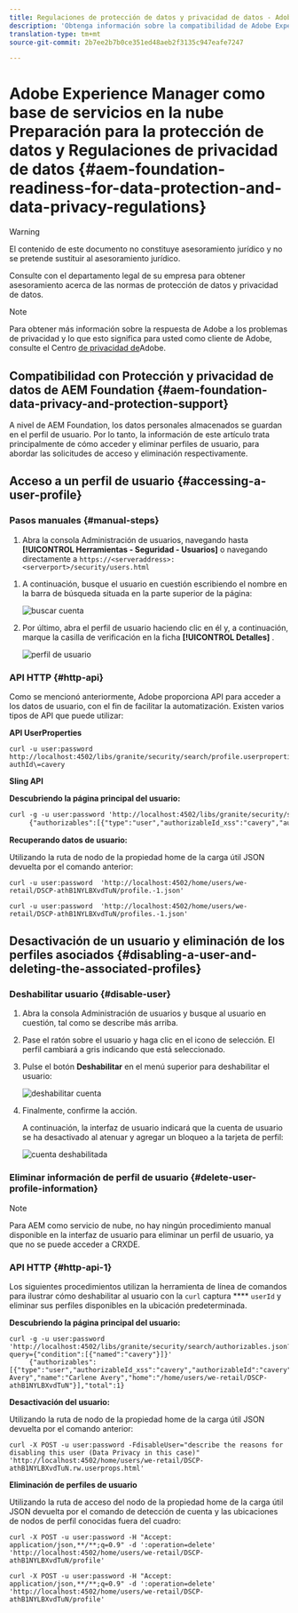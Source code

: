 ```yaml
---
title: Regulaciones de protección de datos y privacidad de datos - Adobe Experience Manager como preparación de la base de servicios en la nube
description: 'Obtenga información sobre la compatibilidad de Adobe Experience Manager como base de servicios en la nube para las distintas normativas de protección de datos y privacidad de datos; incluyendo el Reglamento General de Protección de Datos de la UE (RGPD), la Ley de Privacidad del Consumidor de California y cómo cumplir al implementar un nuevo proyecto de AEM como servicio de nube. '
translation-type: tm+mt
source-git-commit: 2b7ee2b7b0ce351ed48aeb2f3135c947eafe7247

---
```



# Adobe Experience Manager como base de servicios en la nube Preparación para la protección de datos y Regulaciones de privacidad de datos {#aem-foundation-readiness-for-data-protection-and-data-privacy-regulations}

>[!WARNING]
>
>El contenido de este documento no constituye asesoramiento jurídico y no se pretende sustituir al asesoramiento jurídico.
>
>Consulte con el departamento legal de su empresa para obtener asesoramiento acerca de las normas de protección de datos y privacidad de datos.

>[!NOTE]
>
>Para obtener más información sobre la respuesta de Adobe a los problemas de privacidad y lo que esto significa para usted como cliente de Adobe, consulte el Centro [de privacidad de](https://www.adobe.com/privacy.html)Adobe.

## Compatibilidad con Protección y privacidad de datos de AEM Foundation {#aem-foundation-data-privacy-and-protection-support}

A nivel de AEM Foundation, los datos personales almacenados se guardan en el perfil de usuario. Por lo tanto, la información de este artículo trata principalmente de cómo acceder y eliminar perfiles de usuario, para abordar las solicitudes de acceso y eliminación respectivamente.

## Acceso a un perfil de usuario {#accessing-a-user-profile}

### Pasos manuales {#manual-steps}

1. Abra la consola Administración de usuarios, navegando hasta **[!UICONTROL Herramientas - Seguridad - Usuarios]** o navegando directamente a `https://<serveraddress>:<serverport>/security/users.html`

<!--
   ![useradmin2](assets/useradmin2.png)
-->

1. A continuación, busque el usuario en cuestión escribiendo el nombre en la barra de búsqueda situada en la parte superior de la página:

   ![buscar cuenta](assets/dpp-foundation-01.png)

1. Por último, abra el perfil de usuario haciendo clic en él y, a continuación, marque la casilla de verificación en la ficha **[!UICONTROL Detalles]** .

   ![perfil de usuario](assets/dpp-foundation-02.png)

### API HTTP {#http-api}

Como se mencionó anteriormente, Adobe proporciona API para acceder a los datos de usuario, con el fin de facilitar la automatización. Existen varios tipos de API que puede utilizar:

**API UserProperties**

```shell
curl -u user:password http://localhost:4502/libs/granite/security/search/profile.userproperties.json\?authId\=cavery
```

**Sling API**

**Descubriendo la página principal del usuario:**

```xml
curl -g -u user:password 'http://localhost:4502/libs/granite/security/search/authorizables.json?query={"condition":[{"named":"cavery"}]}'
     {"authorizables":[{"type":"user","authorizableId_xss":"cavery","authorizableId":"cavery","name_xss":"Carlene Avery","name":"Carlene Avery","home":"/home/users/we-retail/DSCP-athB1NYLBXvdTuN"}],"total":1}
```

**Recuperando datos de usuario:**

Utilizando la ruta de nodo de la propiedad home de la carga útil JSON devuelta por el comando anterior:

```shell
curl -u user:password  'http://localhost:4502/home/users/we-retail/DSCP-athB1NYLBXvdTuN/profile.-1.json'
```

```shell
curl -u user:password  'http://localhost:4502/home/users/we-retail/DSCP-athB1NYLBXvdTuN/profiles.-1.json'
```

## Desactivación de un usuario y eliminación de los perfiles asociados {#disabling-a-user-and-deleting-the-associated-profiles}

### Deshabilitar usuario {#disable-user}

1. Abra la consola Administración de usuarios y busque al usuario en cuestión, tal como se describe más arriba.
2. Pase el ratón sobre el usuario y haga clic en el icono de selección. El perfil cambiará a gris indicando que está seleccionado.

3. Pulse el botón **Deshabilitar** en el menú superior para deshabilitar el usuario:

   ![deshabilitar cuenta](assets/dpp-foundation-03.png)

4. Finalmente, confirme la acción.

   A continuación, la interfaz de usuario indicará que la cuenta de usuario se ha desactivado al atenuar y agregar un bloqueo a la tarjeta de perfil:

   ![cuenta deshabilitada](assets/dpp-foundation-04.png)

### Eliminar información de perfil de usuario {#delete-user-profile-information}

>[!NOTE]
>
> Para AEM como servicio de nube, no hay ningún procedimiento manual disponible en la interfaz de usuario para eliminar un perfil de usuario, ya que no se puede acceder a CRXDE.

### API HTTP {#http-api-1}

Los siguientes procedimientos utilizan la herramienta de línea de comandos para ilustrar cómo deshabilitar al usuario con la `curl` captura **** `userId` y eliminar sus perfiles disponibles en la ubicación predeterminada.

**Descubriendo la página principal del usuario:**

```shell
curl -g -u user:password 'http://localhost:4502/libs/granite/security/search/authorizables.json?query={"condition":[{"named":"cavery"}]}'
     {"authorizables":[{"type":"user","authorizableId_xss":"cavery","authorizableId":"cavery","name_xss":"Carlene Avery","name":"Carlene Avery","home":"/home/users/we-retail/DSCP-athB1NYLBXvdTuN"}],"total":1}
```

**Desactivación del usuario:**

Utilizando la ruta de nodo de la propiedad home de la carga útil JSON devuelta por el comando anterior:

```shell
curl -X POST -u user:password -FdisableUser="describe the reasons for disabling this user (Data Privacy in this case)" 'http://localhost:4502/home/users/we-retail/DSCP-athB1NYLBXvdTuN.rw.userprops.html'
```

**Eliminación de perfiles de usuario**

Utilizando la ruta de acceso del nodo de la propiedad home de la carga útil JSON devuelta por el comando de detección de cuenta y las ubicaciones de nodos de perfil conocidas fuera del cuadro:

```shell
curl -X POST -u user:password -H "Accept: application/json,**/**;q=0.9" -d ':operation=delete' 'http://localhost:4502/home/users/we-retail/DSCP-athB1NYLBXvdTuN/profile'
```

```shell
curl -X POST -u user:password -H "Accept: application/json,**/**;q=0.9" -d ':operation=delete' 'http://localhost:4502/home/users/we-retail/DSCP-athB1NYLBXvdTuN/profile'
```
